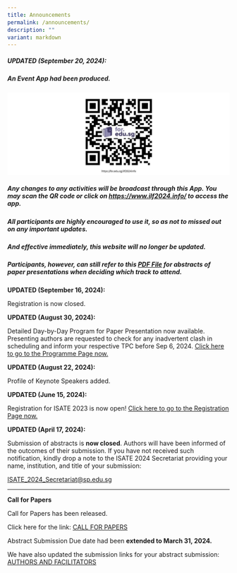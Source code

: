 ```yaml
---
title: Announcements
permalink: /announcements/
description: ""
variant: markdown
---
```

##### **UPDATED (September 20, 2024):** 

##### An Event App had been produced. 
![](/images/QR_Code_for_app_edited.jpg)
##### Any changes to any activities will be broadcast through this App. You may scan the QR code or click on https://www.ilf2024.info/ to access the app.
##### All participants are highly encouraged to use it, so as not to missed out on any important updates.
##### And effective immediately, this website will no longer be updated. 
##### Participants, however, can still refer to this [PDF File](/files/Full_Program__Version_Sep_19_.pdf) for abstracts of paper presentations when deciding which track to attend.

**UPDATED (September 16, 2024):**

Registration is now closed.

**UPDATED (August 30, 2024):**

Detailed Day-by-Day Program for Paper Presentation now available. Presenting authors are requested to check for any inadvertent clash in scheduling and inform your respective TPC before Sep 6, 2024. <a href="https://isate2024.sp.edu.sg/programme/">Click here to go to the Programme Page now.</a>

**UPDATED (August 22, 2024):**

Profile of Keynote Speakers added.

**UPDATED (June 15, 2024):**

Registration for ISATE 2023 is now open!  <a href="/registration/">Click here to go to the Registration Page now.</a>


**UPDATED (April 17, 2024):**

Submission of abstracts is **now closed**. Authors will have been informed of the outcomes of their submission. If you have not received such notification, kindly drop a note to the ISATE 2024 Secretariat providing your name, institution, and title of your submission:

<a href="mailto:ISATE_2024_Secretariat@sp.edu.sg">ISATE_2024_Secretariat@sp.edu.sg</a>

<hr>

**Call for Papers**

Call for Papers has been released.
	 
Click here for the link: [CALL FOR PAPERS](/callforpapers/)

Abstract Submission Due date had been **extended to March 31, 2024.**

We have also updated the submission links for your abstract submission: [AUTHORS AND FACILITATORS](/authorsandfacilitators/)